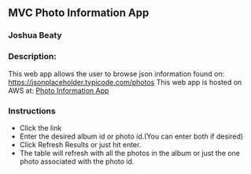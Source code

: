 ## MVC Photo Information App
### Joshua Beaty
### Description:
 This web app allows the user to browse json information found on: https://jsonplaceholder.typicode.com/photos
 This web app is hosted on AWS at: [Photo Information App](http://photoinformationapp-dev.eba-kpjftmp7.us-east-2.elasticbeanstalk.com/)

### Instructions

- Click the link
- Enter the desired album id or photo id.(You can enter both if desired)
- Click Refresh Results or just hit enter.
- The table will refresh with all the photos in the album or just the one photo associated with the photo id.
